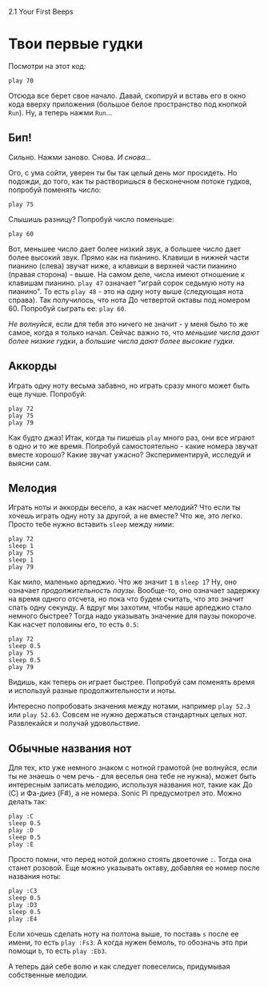 2.1 Your First Beeps

# Твои первые гудки

Посмотри на этот код:

```
play 70
```

Отсюда все берет свое начало. Давай, скопируй и вставь его в окно кода вверху
приложения (большое белое пространство под кнопкой `Run`). Ну, а теперь нажми
`Run`...

## Бип!

Сильно. Нажми заново. Снова. *И снова...*

Ого, с ума сойти, уверен ты бы так целый день мог просидеть. Но подожди, до того,
как ты растворишься в бесконечном потоке гудков, попробуй поменять число:

```
play 75
```

Слышишь разницу? Попробуй число поменьше:

```
play 60

```

Вот, меньшее число дает более низкий звук, а большее число дает более высокий
звук. Прямо как на пианино. Клавиши в нижней части пианино (слева) звучат ниже,
а клавиши в верхней части пианино (правая сторона) - выше. На самом деле, числа
имеют отношение к клавишам пианино. `play 47` означает "играй сорок седьмую ноту
на пианино". То есть `play 48` - это на одну ноту выше (следующая нота справа).
Так получилось, что нота До четвертой октавы под номером 60. Попробуй сыграть
ее: `play 60`.

*Не волнуйся*, если для тебя это ничего не значит - у меня было то же самое, когда
я только начал. Сейчас важно то, что *меньшие числа дают более низкие гудки*, а
*большие числа дают более высокие гудки*.

## Аккорды

Играть одну ноту весьма забавно, но играть сразу много может быть еще лучше.
Попробуй:

```
play 72
play 75
play 79
```

Как будто джаз! Итак, когда ты пишешь `play` много раз, они все играют в одно и
то же время. Попробуй самостоятельно - какие номера звучат вместе хорошо? Какие
звучат ужасно? Экспериментируй, исследуй и выясни сам.

## Мелодия

Играть ноты и аккорды весело, а как насчет мелодий? Что если ты хочешь играть
одну ноту за другой, а не вместе? Что же, это легко. Просто тебе нужно вставить
`sleep` между ними:

```
play 72
sleep 1
play 75
sleep 1
play 79
```

Как мило, маленько арпеджио. Что же значит `1` в `sleep 1`? Ну, оно означает
*продолжительность паузы*. Вообще-то, оно означает задержку на время одного отсчета,
но пока что будем считать, что это значит спать одну секунду. А вдруг мы захотим,
чтобы наше арпеджио стало немного быстрее? Тогда надо указывать значение для
паузы покороче. Как насчет половины его, то есть `0.5`:

```
play 72
sleep 0.5
play 75
sleep 0.5
play 79
```

Видишь, как теперь он играет быстрее. Попробуй сам поменять время и используй
разные продолжительности и ноты.

Интересно попробовать значения между нотами, например `play 52.3` или `play 52.63`.
Совсем не нужно держаться стандартных целых нот. Развлекайся и получай удовольствие.

## Обычные названия нот

Для тех, кто уже немного знаком с нотной грамотой (не волнуйся, если ты не знаешь
о чем речь - для веселья она тебе не нужна), может быть интересным записать мелодию,
используя названия нот, такие как До (C) и Фа-диез (F#), а не номера. Sonic Pi
предусмотрел это. Можно делать так:

```
play :C
sleep 0.5
play :D
sleep 0.5
play :E
```

Просто помни, что перед нотой должно стоять двоеточие `:`. Тогда она станет
розовой. Еще можно указывать октаву, добавляя ее номер после названия ноты:

```
play :C3
sleep 0.5
play :D3
sleep 0.5
play :E4
```

Если хочешь сделать ноту на полтона выше, то поставь `s` после ее имени, то есть
`play :Fs3`. А когда нужен бемоль, то обозначь это при помощи `b`, то есть
`play :Eb3`.

А теперь дай себе волю и как следует повеселись, придумывая собственные мелодии.
